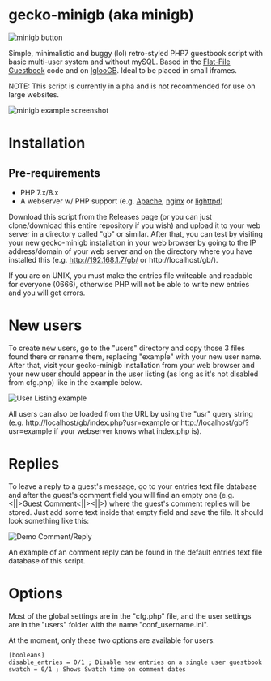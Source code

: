 # gecko-minigb (aka minigb)
![minigb button](https://github.com/ThatRoboticFish/minigb/blob/main/img/minigb.gif?raw=true)

Simple, minimalistic and buggy (lol) retro-styled PHP7 guestbook script with basic multi-user system and without mySQL. Based in the [Flat-File Guestbook](https://github.com/taufik-nurrohman/flat-file-guestbook) code and on [IglooGB](https://gb.igloocafe.space/). Ideal to be placed in small iframes.

NOTE: This script is currently in alpha and is not recommended for use on large websites.

![minigb example screenshot](https://geckof.dimension.sh/img/misc/2023-01-04_102307.png)

# Installation

## Pre-requirements
* PHP 7.x/8.x
* A webserver w/ PHP support (e.g. [Apache](https://httpd.apache.org/), [nginx](https://nginx.org/) or [lighttpd](https://lighttpd.net/))

Download this script from the Releases page (or you can just clone/download this entire repository if you wish) and upload it to your web server in a directory called "gb" or similar. After that, you can test by visiting your new gecko-minigb installation in your web browser by going to the IP address/domain of your web server and on the directory where you have installed this (e.g. http://192.168.1.7/gb/ or http://localhost/gb/).

If you are on UNIX, you must make the entries file writeable and readable for everyone (0666), otherwise PHP will not be able to write new entries and you will get errors.

# New users
To create new users, go to the "users" directory and copy those 3 files found there or rename them, replacing "example" with your new user name. After that, visit your gecko-minigb installation from your web browser and your new user should appear in the user listing (as long as it's not disabled from cfg.php) like in the example below.

![User Listing example](https://media.discordapp.net/attachments/972204450456428554/1124868782972751924/image.png)

All users can also be loaded from the URL by using the "usr" query string (e.g. http://localhost/gb/index.php?usr=example or http://localhost/gb/?usr=example if your webserver knows what index.php is).

# Replies
To leave a reply to a guest's message, go to your entries text file database and after the guest's comment field you will find an empty one (e.g. <||>Guest Comment<||><||>) where the guest's comment replies will be stored. Just add some text inside that empty field and save the file. It should look something like this:

![Demo Comment/Reply](https://geckof.dimension.sh/img/misc/minigb_demo_reply.jpg)

An example of an comment reply can be found in the default entries text file database of this script.

# Options
Most of the global settings are in the "cfg.php" file, and the user settings are in the "users" folder with the name "conf_username.ini".

At the moment, only these two options are available for users:

```
[booleans]
disable_entries = 0/1 ; Disable new entries on a single user guestbook
swatch = 0/1 ; Shows Swatch time on comment dates
```
